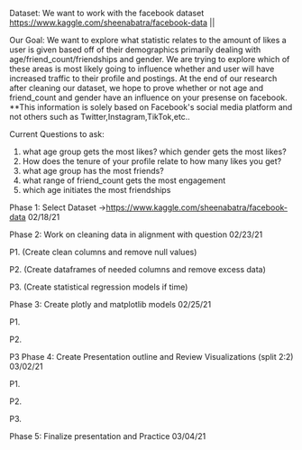 Dataset: We want to work with the facebook dataset https://www.kaggle.com/sheenabatra/facebook-data ||

Our Goal: We want to explore what statistic relates to the amount of likes a user is given based off of their demographics primarily dealing with age/friend_count/friendships and gender. We are trying to explore which of these areas is most likely going to influence whether and user will have increased traffic to their profile and postings. At the end of our research after cleaning our dataset, we hope to prove whether or not age and friend_count and gender have an influence on your presense on facebook. 
**This information is solely based on Facebook's social media platform and not others such as Twitter,Instagram,TikTok,etc..


Current Questions to ask:
1. what age group gets the most likes? which gender gets the most likes?
2. How does the tenure of your profile relate to how many likes you get?
3. what age group has the most friends?
4. what range of friend_count gets the most engagement 
5. which age initiates the most friendships


Phase 1: Select Dataset ->https://www.kaggle.com/sheenabatra/facebook-data 02/18/21

Phase 2: Work on cleaning data in alignment with question 02/23/21
 
 P1. (Create clean columns and remove null values)
 
 P2. (Create dataframes of needed columns and remove excess data)
  
 P3. (Create statistical regression models if time)

Phase 3: Create plotly and matplotlib models 02/25/21
  
 P1.
  
 P2.

 P3
Phase 4: Create Presentation outline and Review Visualizations (split 2:2) 03/02/21

 P1.
 
 P2.
 
 P3.

Phase 5: Finalize presentation and Practice 03/04/21
